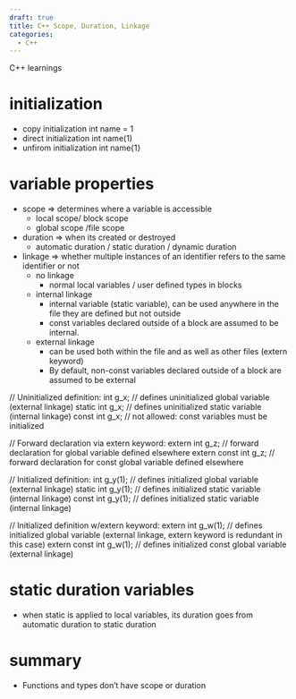 ```yaml
---
draft: true
title: C++ Scope, Duration, Linkage
categories:
  - C++
---
```

C++ learnings

# initialization

- copy initialization     int name = 1
- direct initialization   int name(1)
- unfirom initialization  int name{1}

# variable properties

- scope => determines where a variable is accessible 
  - local scope/ block scope
  - global scope /file scope
- duration => when its created or destroyed
  - automatic duration / static duration / dynamic duration
- linkage => whether multiple instances of an identifier refers to the same identifier or not
  - no linkage
    - normal local variables / user defined types in blocks 
  - internal linkage
    - internal variable (static variable), can be used anywhere in the file they are defined but not outside
    - const variables declared outside of a block are assumed to be internal.  
  - external linkage 
    - can be used both within the file and as well as other files (extern keyword)
    - By default, non-const variables declared outside of a block are assumed to be external
	
	
// Uninitialized definition:
int g_x;        // defines uninitialized global variable (external linkage)
static int g_x; // defines uninitialized static variable (internal linkage)
const int g_x;  // not allowed: const variables must be initialized
 
// Forward declaration via extern keyword:
extern int g_z;       // forward declaration for global variable defined elsewhere
extern const int g_z; // forward declaration for const global variable defined elsewhere
 
// Initialized definition:
int g_y(1);        // defines initialized global variable (external linkage)
static int g_y(1); // defines initialized static variable (internal linkage)
const int g_y(1);  // defines initialized static variable (internal linkage)
 
// Initialized definition w/extern keyword:
extern int g_w(1);       // defines initialized global variable (external linkage, extern keyword is redundant in this case)
extern const int g_w(1); // defines initialized const global variable (external linkage)

# static duration variables
- when static is applied to local variables, its duration goes from automatic duration to static duration

# summary
- Functions and types don’t have scope or duration

